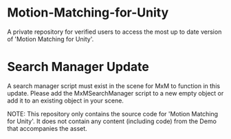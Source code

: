 # Motion-Matching-for-Unity
A private repository for verified users to access the most up to date version of 'Motion Matching for Unity'.

# Search Manager Update
A search manager script must exist in the scene for MxM to function in this update. Please add the MxMSearchManager script to a new empty object or add it to an existing object in your scene.

NOTE: This repository only contains the source code for 'Motion Matching for Unity'. It does not contain any content (including code) from the Demo that accompanies the asset.
